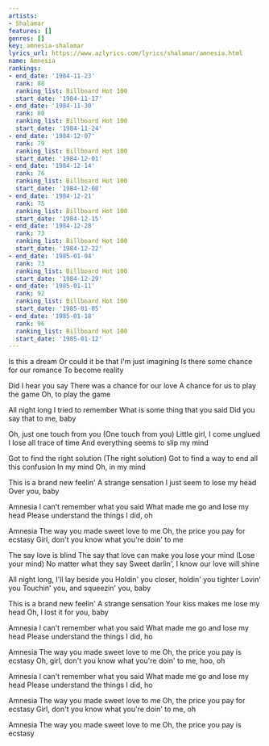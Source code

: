 ```yaml
---
artists:
- Shalamar
features: []
genres: []
key: amnesia-shalamar
lyrics_url: https://www.azlyrics.com/lyrics/shalamar/amnesia.html
name: Amnesia
rankings:
- end_date: '1984-11-23'
  rank: 88
  ranking_list: Billboard Hot 100
  start_date: '1984-11-17'
- end_date: '1984-11-30'
  rank: 80
  ranking_list: Billboard Hot 100
  start_date: '1984-11-24'
- end_date: '1984-12-07'
  rank: 79
  ranking_list: Billboard Hot 100
  start_date: '1984-12-01'
- end_date: '1984-12-14'
  rank: 76
  ranking_list: Billboard Hot 100
  start_date: '1984-12-08'
- end_date: '1984-12-21'
  rank: 75
  ranking_list: Billboard Hot 100
  start_date: '1984-12-15'
- end_date: '1984-12-28'
  rank: 73
  ranking_list: Billboard Hot 100
  start_date: '1984-12-22'
- end_date: '1985-01-04'
  rank: 73
  ranking_list: Billboard Hot 100
  start_date: '1984-12-29'
- end_date: '1985-01-11'
  rank: 92
  ranking_list: Billboard Hot 100
  start_date: '1985-01-05'
- end_date: '1985-01-18'
  rank: 96
  ranking_list: Billboard Hot 100
  start_date: '1985-01-12'
---
```


Is this a dream
Or could it be that I'm just imagining
Is there some chance for our romance
To become reality

Did I hear you say
There was a chance for our love
A chance for us to play the game
Oh, to play the game

All night long I tried to remember
What is some thing that you said
Did you say that to me, baby

Oh, just one touch from you (One touch from you)
Little girl, I come unglued
I lose all trace of time
And everything seems to slip my mind

Got to find the right solution (The right solution)
Got to find a way to end all this confusion
In my mind
Oh, in my mind

This is a brand new feelin'
A strange sensation
I just seem to lose my head
Over you, baby

Amnesia
I can't remember what you said
What made me go and lose my head
Please understand the things I did, oh

Amnesia
The way you made sweet love to me
Oh, the price you pay for ecstasy
Girl, don't you know what you're doin' to me

The say love is blind
The say that love can make you lose your mind (Lose your mind)
No matter what they say
Sweet darlin', I know our love will shine

All night long, I'll lay beside you
Holdin' you closer, holdin' you tighter
Lovin' you
Touchin' you, and squeezin' you, baby

This is a brand new feelin'
A strange sensation
Your kiss makes me lose my head
Oh, I lost it for you, baby

Amnesia
I can't remember what you said
What made me go and lose my head
Please understand the things I did, ho

Amnesia
The way you made sweet love to me
Oh, the price you pay is ecstasy
Oh, girl, don't you know what you're doin' to me, hoo, oh

Amnesia
I can't remember what you said
What made me go and lose my head
Please understand the things I did, ho

Amnesia
The way you made sweet love to me
Oh, the price you pay for ecstasy
Girl, don't you know what you're doin' to me, oh

Amnesia
The way you made sweet love to me
Oh, the price you pay is ecstasy



